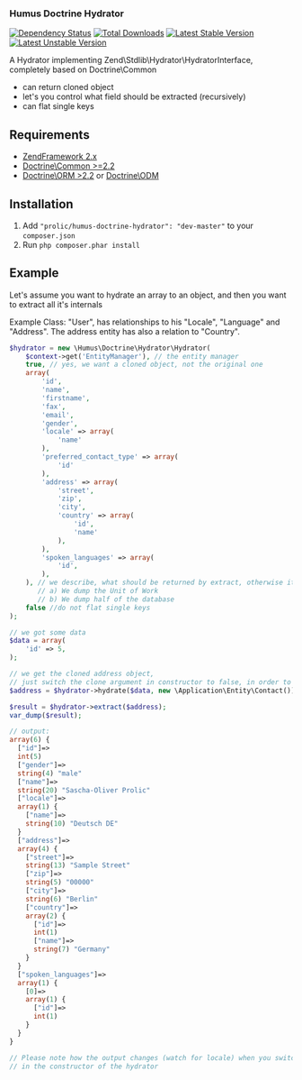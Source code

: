 ### Humus Doctrine Hydrator

[![Dependency Status](https://www.versioneye.com/package/php:prolic:humus-doctrine-hydrator/badge.png)](https://www.versioneye.com/package/php:prolic:humus-doctrine-hydrator)
[![Total Downloads](https://poser.pugx.org/prolic/humus-doctrine-hydrator/downloads.png)](https://packagist.org/packages/prolic/humus-doctrine-hydrator)
[![Latest Stable Version](https://poser.pugx.org/prolic/humus-doctrine-hydrator/v/stable.png)](https://packagist.org/packages/prolic/humus-doctrine-hydrator)
[![Latest Unstable Version](https://poser.pugx.org/prolic/humus-doctrine-hydrator/v/unstable.png)](https://packagist.org/packages/prolic/humus-doctrine-hydrator)

A Hydrator implementing Zend\Stdlib\Hydrator\HydratorInterface, completely based on Doctrine\Common

- can return cloned object
- let's you control what field should be extracted (recursively)
- can flat single keys

## Requirements

 -  [ZendFramework 2.x](https://github.com/zendframework/zf2)
 -  [Doctrine\Common >=2.2](https://github.com/doctrine/common)
 -  [Doctrine\ORM >2.2](https://github.com/doctrine/doctrine2) or [Doctrine\ODM](https://github.com/doctrine/mongodb-odm)

## Installation

 1.  Add `"prolic/humus-doctrine-hydrator": "dev-master"` to your `composer.json`
 2.  Run `php composer.phar install`

## Example

Let's assume you want to hydrate an array to an object, and then you want to extract all it's internals

Example Class:
"User", has relationships to his "Locale", "Language" and "Address".
The address entity has also a relation to "Country".

```php
$hydrator = new \Humus\Doctrine\Hydrator\Hydrator(
    $context->get('EntityManager'), // the entity manager
    true, // yes, we want a cloned object, not the original one
    array(
        'id',
        'name',
        'firstname',
        'fax',
        'email',
        'gender',
        'locale' => array(
            'name'
        ),
        'preferred_contact_type' => array(
            'id'
        ),
        'address' => array(
            'street',
            'zip',
            'city',
            'country' => array(
                'id',
                'name'
            ),
        ),
        'spoken_languages' => array(
            'id',
        ),
    ), // we describe, what should be returned by extract, otherwise it could be that
       // a) We dump the Unit of Work
       // b) We dump half of the database
    false //do not flat single keys
);

// we got some data
$data = array(
    'id' => 5,
);

// we get the cloned address object,
// just switch the clone argument in constructor to false, in order to get the real object back
$address = $hydrator->hydrate($data, new \Application\Entity\Contact());

$result = $hydrator->extract($address);
var_dump($result);

// output:
array(6) {
  ["id"]=>
  int(5)
  ["gender"]=>
  string(4) "male"
  ["name"]=>
  string(20) "Sascha-Oliver Prolic"
  ["locale"]=>
  array(1) {
    ["name"]=>
    string(10) "Deutsch DE"
  }
  ["address"]=>
  array(4) {
    ["street"]=>
    string(13) "Sample Street"
    ["zip"]=>
    string(5) "00000"
    ["city"]=>
    string(6) "Berlin"
    ["country"]=>
    array(2) {
      ["id"]=>
      int(1)
      ["name"]=>
      string(7) "Germany"
    }
  }
  ["spoken_languages"]=>
  array(1) {
    [0]=>
    array(1) {
      ["id"]=>
      int(1)
    }
  }
}

// Please note how the output changes (watch for locale) when you switch the "flatSingleKeys" flag to true
// in the constructor of the hydrator

```
